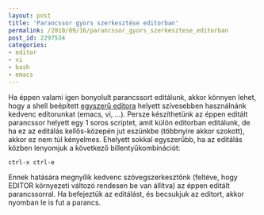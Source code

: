 ```yaml
---
layout: post
title: 'Parancssor gyors szerkesztése editorban'
permalink: /2010/09/16/parancssor_gyors_szerkesztese_editorban
post_id: 2297534
categories: 
- editor
- vi
- bash
- emacs
---
```


Ha éppen valami igen bonyolult parancssort editálunk, akkor könnyen lehet, hogy a shell beépített 
[egyszerű editora](/2010/04/23/bash_soreditalas) helyett szívesebben használnánk kedvenc editorunkat (emacs, vi, ...). Persze készíthetünk az éppen editált parancssor helyett egy 1 soros scriptet, amit külön editorban editálunk, de ha ez az editálás kellős-közepén jut eszünkbe (többnyire akkor szokott), akkor ez nem túl kényelmes. 
Ehelyett sokkal egyszerűbb, ha az editálás közben lenyomjuk a következő billentyűkombinációt: 
```
ctrl-x ctrl-e
``` 
Ennek hatására megnyílik kedvenc szövegszerkesztőnk (feltéve, hogy EDITOR környezeti változó rendesen be van állítva) az éppen editált parancssorral. Ha befejeztük az editálást, és becsukjuk az editort, akkor nyomban le is fut a parancs.